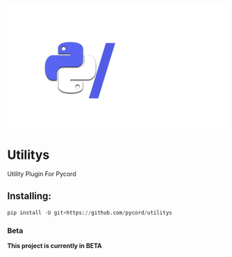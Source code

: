 ![Logo](pyc_utils.png)

# Utilitys

Utility Plugin For Pycord

## Installing:


```py
pip install -U git+https://github.com/pycord/utilitys
```

### Beta

**This project is currently in BETA**
